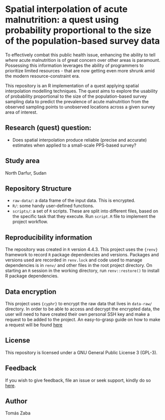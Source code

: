

# Spatial interpolation of acute malnutrition: a quest using probability proportional to the size of the population-based survey data

To effectively combat this public health issue, enhancing the ability to
tell *where* acute malnutrition is of great concern over other areas is
paramount. Possessing this information leverages the ability of
programmers to prioritize limited resources - that are now getting even
more shrunk amid the modern resource-constraint era.

This repository is an R implementation of a quest applying spatial
interpolation modelling techniques. The quest aims to explore the
usability of probability proportional to the size of the
population-based survey sampling data to predict the prevalence of acute
malnutrition from the observed sampling points to unobserved locations
across a given survey area of interest.

## Research (quest) question:

- Does spatial interpolation produce reliable (precise and accurate)
  estimates when applied to a small-scale PPS-based survey?

## Study area

North Darfur, Sudan

## Repository Structure

- `raw-data/`: a data frame of the input data. This is encrypted.
- `R/`: some handy user-defined functions.
- `scripts/`: a set of `R` scripts. These are split into different
  files, based on the specific task that they execute. Run `script.R`
  file to implement the project workflow.

## Reproducibility information

The repository was created in `R` version 4.4.3. This project uses the
`{renv}` framework to record `R` package dependencies and versions.
Packages and versions used are recorded in `renv.lock` and code used to
manage dependencies is in `renv/` and other files in the root project
directory. On starting an `R` session in the working directory, run
`renv::restore()` to install R package dependencies.

## Data encryption

This project uses `{cyphr}` to encrypt the raw data that lives in
`data-raw/` directory. In order to be able to access and decrypt the
encrypted data, the user will need to have created their own personal
SSH key and make a request to be added to the project. An easy-to-grasp
guide on how to make a request will be found
[here](https://github.com/OxfordIHTM/cyphr-encryption-demonstration#)

## License

This repository is licensed under a GNU General Public License 3
(GPL-3).

## Feedback

If you wish to give feedback, file an issue or seek support, kindly do
so [here](https://github.com/nutspatial/ugd-karamoja-amn-interp/issues).

## Author

Tomás Zaba

